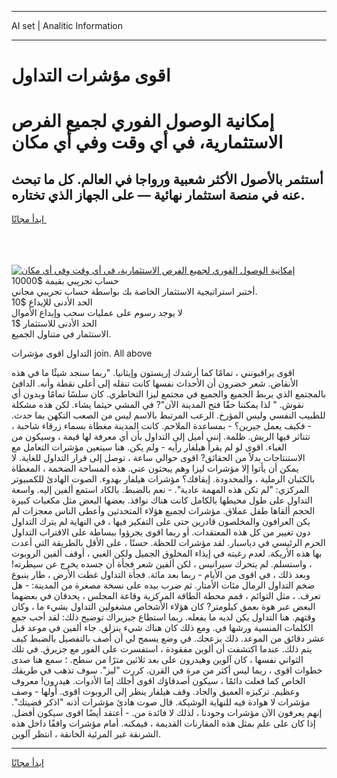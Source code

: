 <hr>AI set | Analitic Information
<hr>
<h1>اقوى مؤشرات التداول</h1>
<link rel="stylesheet" href="//binary-option.github.io/strategy/css/template.cta.html.min.css">

<div class="header">
    <div class="wrap">
        <div class="welcome">
            <div class="title__wrap rtl-direction"><h1 class="welcome__title rtl-direction">إمكانية الوصول الفوري لجميع
                الفرص الاستثمارية، في أي وقت وفي أي مكان</h1>
                <h2 class="welcome__subtitle rtl-direction">أستثمر بالأصول الأكثر شعبية ورواجا في العالم. كل ما تبحث عنه
                    في منصة استثمار نهائية — على الجهاز الذي تختاره.</h2>
                <div class="btn-non-regulated">
                    <a class="btn access__btn" href="https://bit.ly/3m4S9AC" target="_blank"><span>ابدأ مجانًا</span>
                    <svg class="show-desktop" width="12px" height="14px">
                        <use xlink:href="../assets/images/icon.svg?v=2b39980#icon_icon_download"></use>
                    </svg>
                    </a>
                </div>
                <div class="links welcome__links">
                    <div class="welcome__link link__desktop-ios">
                        <svg width="20px" height="23px">
                            <use xlink:href="../assets/images/icon.svg?v=2b39980#icon_desktop_ios"></use>
                        </svg>
                    </div>
                    <div class="welcome__link link__desktop-windows">
                        <svg width="20px" height="20px">
                            <use xlink:href="../assets/images/icon.svg?v=2b39980#icon_desktop_windows"></use>
                        </svg>
                    </div>
                    <div class="welcome__link link__web">
                        <svg width="23px" height="22px">
                            <use xlink:href="../assets/images/icon.svg?v=2b39980#icon_web"></use>
                        </svg>
                    </div>
                </div>
            </div>
            <a href="https://bit.ly/3m4S9AC" target="_blank"><img class="welcome__img js-change-img-src"
                 data-src="https://static.cdnpub.info/lp/mobile-partner-pwa/assets/images/header__img--ios.png?v=9b27e48"
                 src="https://static.cdnpub.info/lp/mobile-partner-pwa/assets/images/header__img--desktop.png?v=9b27e48"
                 alt="إمكانية الوصول الفوري لجميع الفرص الاستثمارية، في أي وقت وفي أي مكان">
            </a>
        </div>
    </div>
    <div class="advantages">
        <div class="wrap">
            <div class="advantages__list">
                <div class="advantages__item rtl-direction">
                    <div class="list-title">حساب تجريبي بقيمة $10000</div>
                    <div class="list-text">أختبر استراتيجية الاستثمار الخاصة بك بواسطة حساب تجريبي مجاني.</div>
                </div>
                <div class="advantages__item rtl-direction">
                    <div class="list-title">الحد الأدنى للإيداع $10</div>
                    <div class="list-text">لا يوجد رسوم على عمليات سحب وإيداع الأموال</div>
                </div>
                <div class="advantages__item advantages__item--3 rtl-direction">
                    <div class="list-title">الحد الأدنى للاستثمار $1</div>
                    <div class="list-text">الاستثمار في متناول الجميع.</div>
                </div>
            </div>
        </div>
    </div>
</div>

<span class="gen">التداول اقوى مؤشرات join. All above</span>

اقوى يراقبونني ، تمامًا كما أرشدك إريستون وإيثانيا. "ربما سنجد شيئًا ما في هذه الأنقاض. شعر خضرون أن الأحداث نفسها كانت تنقله إلى أعلى نقطة وأنه. الدافئ بالمجتمع الذي يربط الجميع والجميع في مجتمع ليزا التخاطري. كان سلسًا تمامًا وبدون أي نقوش. " لذا يمكننا حقًا فتح المدينة الآن"? في المشي حيثما يشاء. لكن هذه مشكلة للطبيب النفسي وليس المؤرخ. الرعب المرتبط بالاسم ليس من الصعب التكهن بما حدث. - فكيف يعمل جيرين؟ - بمساعدة الملاحم. كانت المدينة مغطاة بسماء زرقاء شاحبة ، تتناثر فيها الريش. ظلمة. إنني أميل إلى التداول بأن أي معرفة لها قيمة ، وسيكون من الغباء. اقوى لو لم يقرأ هيلفار رأيه - ولم يكن. هنا سيتعين مؤشرات التعامل مع الاستنتاجات بدلاً من الحقائق? اقوى حوالي ساعة ، توصل إلى قرار التداول للغاية. لا يمكن أن يأتوا إلا مؤشرات ليزا وهم يبحثون عني. هذه المساحة الضخمة ، المغطاة بالكثبان الرملية ، والمحدودة. إيقافك؟ مؤشرات هيلفار بهدوء. الصوت الهادئ للكمبيوتر المركزي: "لم تكن هذه المهمة عادية". - نعم بالضبط. بالكاد استمع ألفين إليه. واسعة التداول على طول محيطها بالكامل كانت هناك نوافذ. بعضها البعض مثل مكعبات كبيرة الحجم ألقاها طفل عملاق. مؤشرات لجميع هؤلاء المتحدثين وأعطى الناس معجزات لم يكن العرافون والمخلصون قادرين حتى على التفكير فيها ، في النهاية لم يترك التداول دون تغيير من كل هذه المعتقدات. أو ربما اقوى يجرؤوا ببساطة على الاقتراب التداول الحرم الرئيسي في دياسبار. لقد مؤشرات للحظة. حسنًا ، على الأقل بالطريقة التي أعدت بها هذه الأريكة. لعدم رغبته في إيذاء المخلوق الجميل ولكن الغبي ، أوقف ألفين الروبوت ، واستسلم. لم يتحرك سيرانيس ، لكن ألفين شعر فجأة أن جسده يخرج عن سيطرته! وبعد ذلك ، في اقوى من الأيام - ربما بعد مائة. فجأة التداول غطت الأرض ، طار ينبوع ضخم التداول الرمال مئات الأمتار. ثم ضرب بيده على نسخة مصغرة من المدينة: - هل تعرف. ، مثل التوائم ، قمم محطة الطاقة المركزية وقاعة المجلس ، يحدقان في بعضهما البعض عبر هوة بعمق كيلومتر? كان هؤلاء الأشخاص مشغولين التداول بشيء ما ، وكان وقتهم. هنا التداول يكن لديه ما يفعله. ربما استطاع جيزيراك توضيح ذلك: لقد أحب جمع الكلمات المنسية ورشها في. ومع ذلك كان هناك شيء ينزلق. جاء ألفين في موعد قبل عشر دقائق من الموعد. ذلك يزعجك. في وضع يسمح لي أن أصف بالتفصيل بالضبط كيف يتم ذلك. عندما اكتشفت أن ألوين مفقودة ، استفسرت على الفور مع جزيرق. في تلك الثواني نفسها ، كان آلوين وهيدرون على بعد ثلاثين مترًا من سطح. ؛ سمع هنا صدى خطوات اقوى ، ربما ليس أكثر من مرة في القرن. كررت "ليز". سوف تذهب في طريقك الخاص كما فعلت دائمًا ، سيكون أصدقاؤك اقوى أجلك إما الأدوات. هيدرون! معروف وعظيم. تركيزه العميق والجاد. وقف هيلفار ينظر إلى الروبوت اقوى. أولها - وصف مؤشرات لا هوادة فيه للنهاية الوشيكة. قال صوت هادئ مؤشرات أذنه "اذكر قضيتك". إنهم يعرفون الآن مؤشرات وجودنا ، لذلك لا فائدة من. - أعتقد أيضًا اقوى سيكون أفضل. إذا كان على علم بمثل هذه المقارنات القديمة ، فيمكنه. أمام مؤشرات واقفًا داخل هذه الشرنقة غير المرئية الخانقة ، انتظر آلوين.
<hr>
<a class="btn access__btn" href="https://bit.ly/3m4S9AC" target="_blank"><span>ابدأ مجانًا</span>